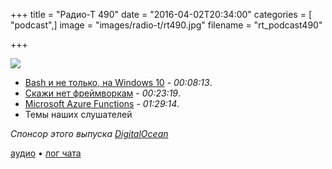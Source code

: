 +++
title = "Радио-Т 490"
date = "2016-04-02T20:34:00"
categories = [ "podcast",]
image = "images/radio-t/rt490.jpg"
filename = "rt_podcast490"

+++

![](https://radio-t.com/images/radio-t/rt490.jpg)

- [Bash и не только, на Windows 10](http://www.zdnet.com/article/heres-how-microsoft-will-support-bash-on-windows-10/) - *00:08:13*.
- [Скажи нет фреймворкам](http://www.catonmat.net/blog/frameworks-dont-make-sense/) - *00:23:19*.
- [Microsoft Azure Functions](http://techcrunch.com/2016/03/31/microsoft-answers-aws-lambdas-event-triggered-serverless-apps-with-azure-functions/) - *01:29:14*.
- Темы наших слушателей

_Спонсор этого выпуска [DigitalOcean](https://do.co/radiot)_

[аудио](https://cdn.radio-t.com/rt_podcast490.mp3) • [лог чата](http://chat.radio-t.com/logs/radio-t-490.html)
<audio src="https://cdn.radio-t.com/rt_podcast490.mp3" preload="none"></audio>

